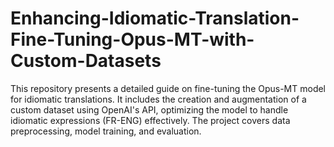 # Enhancing-Idiomatic-Translation-Fine-Tuning-Opus-MT-with-Custom-Datasets
This repository presents a detailed guide on fine-tuning the Opus-MT model for idiomatic translations. It includes the creation and augmentation of a custom dataset using OpenAI's API, optimizing the model to handle idiomatic expressions (FR-ENG)  effectively. The project covers data preprocessing, model training, and evaluation.
